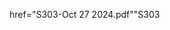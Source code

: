 <p> <a></a>href="S303-Oct 27 2024.pdf"</a>"S303 </p>

<!-- <p>Open a PDF file<a href="S303-Oct 27 2024.pdf">example</a> </p> -->
